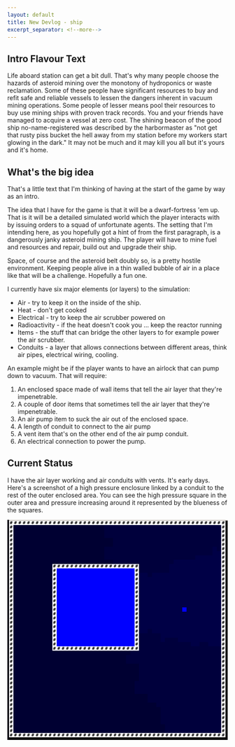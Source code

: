 ```yaml
---
layout: default
title: New Devlog - ship
excerpt_separator: <!--more-->
---
```


Intro Flavour Text
------------------
Life aboard station can get a bit dull. That's why many people choose the hazards of asteroid mining over the monotony of hydroponics or waste reclamation. 
Some of these people have significant resources to buy and refit safe and reliable vessels to lessen the dangers inherent in vacuum mining operations.
Some people of lesser means pool their resources to buy use mining ships with proven track records.
You and your friends have managed to acquire a vessel at zero cost.
The shining beacon of the good ship no-name-registered was described by the harbormaster as "not get that rusty piss bucket the hell away from my station before my workers start glowing in the dark."
It may not be much and it may kill you all but it's yours and it's home.


What's the big idea
-------------------

That's a little text that I'm thinking of having at the start of the game by way as an intro.

The idea that I have for the game is that it will be a dwarf-fortress 'em up. That is it will be a detailed simulated world which the player interacts with by issuing orders to a squad of unfortunate agents. The setting that I'm intending here, as you hopefully got a hint of from the first paragraph, is a dangerously janky asteroid mining ship. The player will have to mine fuel and resources and repair, build out and upgrade their ship. 
<!--more-->
Space, of course and the asteroid belt doubly so, is a pretty hostile environment. Keeping people alive in a thin walled bubble of air in a place like that will be a challenge. Hopefully a fun one.

I currently have six major elements (or layers) to the simulation:
* Air - try to keep it on the inside of the ship.
* Heat - don't get cooked
* Electrical - try to keep the air scrubber powered on
* Radioactivity - if the heat doesn't cook you ... keep the reactor running
* Items - the stuff that can bridge the other layers to for example power the air scrubber.
* Conduits - a layer that allows connections between different areas, think air pipes, electrical wiring, cooling.

An example might be if the player wants to have an airlock that can pump down to vacuum. That will require:
1. An enclosed space made of wall items that tell the air layer that they're impenetrable. 
2. A couple of door items that sometimes tell the air layer that they're impenetrable.
3. An air pump item to suck the air out of the enclosed space.
4. A length of conduit to connect to the air pump
5. A vent item that's on the other end of the air pump conduit.
6. An electrical connection to power the pump.

Current Status
--------------

I have the air layer working and air conduits with vents. It's early days. Here's a screenshot of a high pressure enclosure linked by a conduit to the rest of the outer enclosed area. You can see the high pressure square in the outer area and pressure increasing around it represented by the blueness of the squares.

![Air conduit screenshot](/assets/2022-03-12-air-conduit.png)
